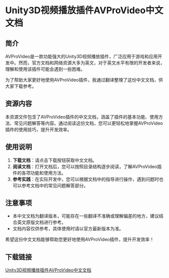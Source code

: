 # Unity3D视频播放插件AVProVideo中文文档

## 简介
AVProVideo是一款功能强大的Unity3D视频播放插件，广泛应用于游戏和应用开发中。然而，官方文档和网络资源大多为英文，对于英文水平有限的开发者来说，理解和使用该插件可能会遇到一些困难。

为了帮助大家更好地使用AVProVideo插件，我通过翻译整理了这份中文文档，供大家下载参考。

## 资源内容
本资源文件包含了AVProVideo插件的中文文档，涵盖了插件的基本功能、使用方法、常见问题解答等内容。通过阅读这份文档，您可以更轻松地掌握AVProVideo插件的使用技巧，提升开发效率。

## 使用说明
1. **下载文档**：请点击下载按钮获取中文文档。
2. **阅读文档**：打开文档后，您可以按照目录结构逐步阅读，了解AVProVideo插件的各项功能和使用方法。
3. **参考实践**：在实际开发中，您可以根据文档中的指导进行操作，遇到问题时也可以参考文档中的常见问题解答部分。

## 注意事项
- 本中文文档为翻译版本，可能存在一些翻译不准确或理解偏差的地方，建议结合英文原版文档进行参考。
- 文档内容仅供参考，具体使用时请以官方最新版本为准。

希望这份中文文档能够帮助您更好地使用AVProVideo插件，提升开发效率！

## 下载链接

[Unity3D视频播放插件AVProVideo中文文档](https://pan.quark.cn/s/f9f9308bbad6)